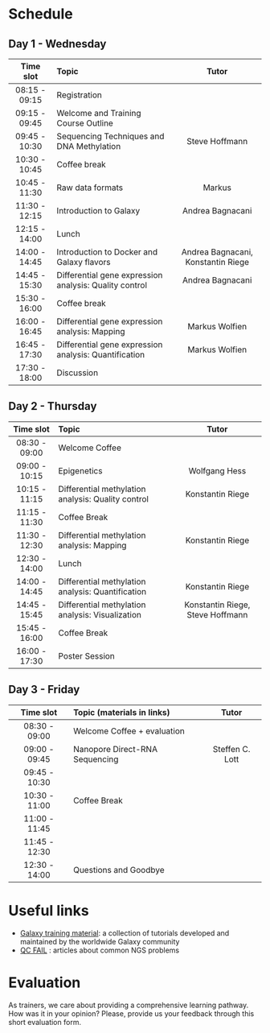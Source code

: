 # Schedule

## Day 1 - Wednesday

| Time slot | Topic | Tutor |
| :---: | :--- | :---: |
| 08:15 - 09:15 | Registration ||
| 09:15 - 09:45 | Welcome and Training Course Outline ||
| 09:45 - 10:30 | Sequencing Techniques and DNA Methylation | Steve Hoffmann |
| 10:30 - 10:45 | Coffee break ||
| 10:45 - 11:30 | Raw data formats | Markus |
| 11:30 - 12:15 | Introduction to Galaxy | Andrea Bagnacani |
| 12:15 - 14:00 | Lunch ||
| 14:00 - 14:45 | Introduction to Docker and Galaxy flavors | Andrea Bagnacani, Konstantin Riege |
| 14:45 - 15:30 | Differential gene expression analysis: Quality control | Andrea Bagnacani |
| 15:30 - 16:00 | Coffee break ||
| 16:00 - 16:45 | Differential gene expression analysis: Mapping | Markus Wolfien |
| 16:45 - 17:30 | Differential gene expression analysis: Quantification | Markus Wolfien |
| 17:30 - 18:00 | Discussion ||

## Day 2 - Thursday

| Time slot | Topic | Tutor |
| :---: | :--- | :---: |
| 08:30 - 09:00 | Welcome Coffee ||
| 09:00 - 10:15 | Epigenetics | Wolfgang Hess |
| 10:15 - 11:15 | Differential methylation analysis: Quality control | Konstantin Riege |
| 11:15 - 11:30 | Coffee Break ||
| 11:30 - 12:30 | Differential methylation analysis: Mapping | Konstantin Riege |
| 12:30 - 14:00 | Lunch ||
| 14:00 - 14:45 | Differential methylation analysis: Quantification | Konstantin Riege |
| 14:45 - 15:45 | Differential methylation analysis: Visualization | Konstantin Riege, Steve Hoffmann |
| 15:45 - 16:00 | Coffee Break ||
| 16:00 - 17:30 | Poster Session ||

## Day 3 - Friday

| Time slot | Topic (materials in links) | Tutor |
| :---: | :--- | :---: |
| 08:30 - 09:00 | Welcome Coffee + evaluation ||
| 09:00 - 09:45 | Nanopore Direct-RNA Sequencing | Steffen C. Lott |
| 09:45 - 10:30 |||
| 10:30 - 11:00 | Coffee Break ||
| 11:00 - 11:45 |||
| 11:45 - 12:30 |||
| 12:30 - 14:00 | Questions and Goodbye ||

# Useful links
- [Galaxy training material](https://galaxyproject.github.io/training-material/): a collection of tutorials developed and maintained by the worldwide Galaxy community
- [QC FAIL](https://sequencing.qcfail.com/) : articles about common NGS problems

# Evaluation
As trainers, we care about providing a comprehensive learning pathway. How was it in your opinion? Please, provide us your feedback through this short evaluation form.

